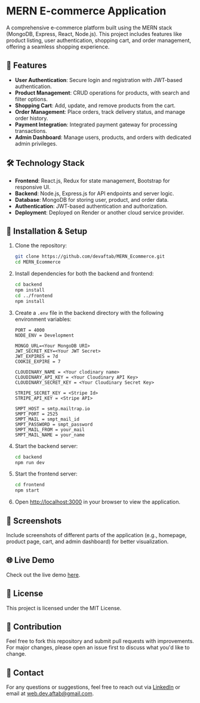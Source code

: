 # MERN E-commerce Application

A comprehensive e-commerce platform built using the MERN stack (MongoDB, Express, React, Node.js). This project includes features like product listing, user authentication, shopping cart, and order management, offering a seamless shopping experience.

## 🚀 Features

- **User Authentication**: Secure login and registration with JWT-based authentication.
- **Product Management**: CRUD operations for products, with search and filter options.
- **Shopping Cart**: Add, update, and remove products from the cart.
- **Order Management**: Place orders, track delivery status, and manage order history.
- **Payment Integration**: Integrated payment gateway for processing transactions.
- **Admin Dashboard**: Manage users, products, and orders with dedicated admin privileges.

## 🛠️ Technology Stack

- **Frontend**: React.js, Redux for state management, Bootstrap for responsive UI.
- **Backend**: Node.js, Express.js for API endpoints and server logic.
- **Database**: MongoDB for storing user, product, and order data.
- **Authentication**: JWT-based authentication and authorization.
- **Deployment**: Deployed on Render or another cloud service provider.

## 🔧 Installation & Setup

1. Clone the repository:

   ```bash
   git clone https://github.com/devaftab/MERN_Ecommerce.git
   cd MERN_Ecommerce
   ```

2. Install dependencies for both the backend and frontend:

   ```bash
   cd backend
   npm install
   cd ../frontend
   npm install
   ```

3. Create a `.env` file in the backend directory with the following environment variables:
   
   ```plaintext
   PORT = 4000
   NODE_ENV = Development
   
   MONGO_URL=<Your MongoDB URI>
   JWT_SECRET_KEY=<Your JWT Secret>
   JWT_EXPIRES = 7d
   COOKIE_EXPIRE = 7
   
   CLOUDINARY_NAME = <Your clodinary name>
   CLOUDINARY_API_KEY = <Your Cloudinary API Key>
   CLOUDINARY_SECRET_KEY = <Your Cloudinary Secret Key>
   
   STRIPE_SECRET_KEY = <Stripe Id>
   STRIPE_API_KEY = <Stripe API>
   
   SMPT_HOST = smtp.mailtrap.io
   SMPT_PORT = 2525
   SMPT_MAIL = smpt_mail_id
   SMPT_PASSWORD = smpt_password
   SMPT_MAIL_FROM = your_mail
   SMPT_MAIL_NAME = your_name
   ```

4. Start the backend server:

   ```bash
   cd backend
   npm run dev
   ```

5. Start the frontend server:

   ```bash
   cd frontend
   npm start
   ```

6. Open [http://localhost:3000](http://localhost:3000) in your browser to view the application.

## 📸 Screenshots

Include screenshots of different parts of the application (e.g., homepage, product page, cart, and admin dashboard) for better visualization.

## 🌐 Live Demo

Check out the live demo [here](https://onlineshop-wicb.onrender.com/).

## 📄 License

This project is licensed under the MIT License.

## 🤝 Contribution

Feel free to fork this repository and submit pull requests with improvements. For major changes, please open an issue first to discuss what you'd like to change.

## 📧 Contact

For any questions or suggestions, feel free to reach out via [LinkedIn](https://www.linkedin.com/in/devaftab) or email at web.dev.aftab@gmail.com.
